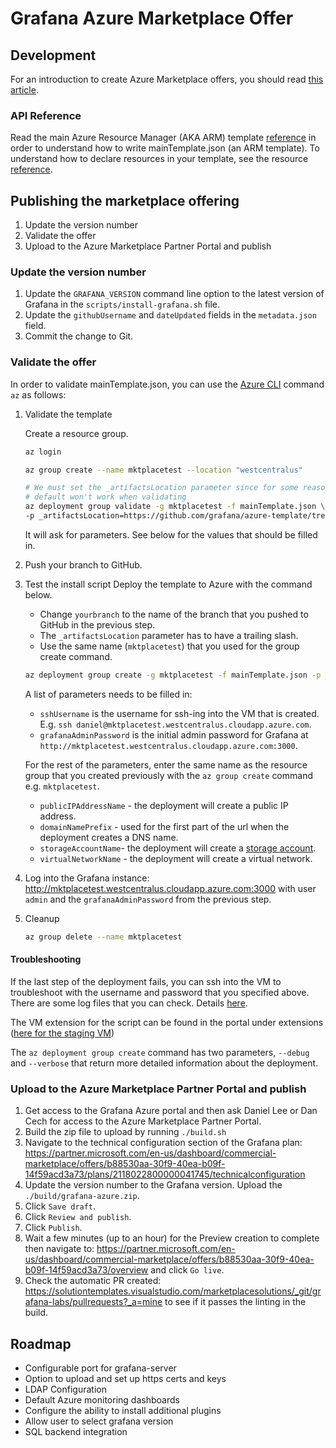 # Grafana Azure Marketplace Offer

## Development

For an introduction to create Azure Marketplace offers, you should read
[this article](https://docs.microsoft.com/en-us/azure/marketplace/partner-center-portal/create-new-azure-apps-offer).

### API Reference

Read the main Azure Resource Manager (AKA ARM) template
[reference](https://docs.microsoft.com/en-us/azure/azure-resource-manager/templates/template-syntax)
in order to understand how to write mainTemplate.json (an ARM template). To
understand how to declare resources in your template, see the resource
[reference](https://docs.microsoft.com/en-us/azure/templates/).

## Publishing the marketplace offering

1. Update the version number
1. Validate the offer
1. Upload to the Azure Marketplace Partner Portal and publish

### Update the version number

1. Update the `GRAFANA_VERSION` command line option to the latest version of Grafana in the `scripts/install-grafana.sh` file.
1. Update the `githubUsername` and `dateUpdated` fields in the `metadata.json` field.
1. Commit the change to Git.

### Validate the offer

In order to validate mainTemplate.json, you can use the
[Azure CLI](https://docs.microsoft.com/en-us/cli/azure/?view=azure-cli-latest)
command `az` as follows:

1. Validate the template

   Create a resource group.

   ```bash
   az login

   az group create --name mktplacetest --location "westcentralus"

   # We must set the _artifactsLocation parameter since for some reason the
   # default won't work when validating
   az deployment group validate -g mktplacetest -f mainTemplate.json \
   -p _artifactsLocation=https://github.com/grafana/azure-template/tree/master/
   ```

   It will ask for parameters. See below for the values that should be filled in.

1. Push your branch to GitHub.
1. Test the install script
   Deploy the template to Azure with the command below.

   - Change `yourbranch` to the name of the branch that you pushed to GitHub in the previous step.
   - The `_artifactsLocation` parameter has to have a trailing slash.
   - Use the same name (`mktplacetest`) that you used for the group create command.

   ```bash
   az deployment group create -g mktplacetest -f mainTemplate.json -p _artifactsLocation=https://raw.githubusercontent.com/grafana/azure-template/yourbranch/ -p sshPassword=a_Passw0rd
   ```

   A list of parameters needs to be filled in:

   - `sshUsername` is the username for ssh-ing into the VM that is created. E.g. `ssh daniel@mktplacetest.westcentralus.cloudapp.azure.com`.
   - `grafanaAdminPassword` is the initial admin password for Grafana at `http://mktplacetest.westcentralus.cloudapp.azure.com:3000`.

   For the rest of the parameters, enter the same name as the resource group that you created previously with the `az group create` command e.g. `mktplacetest`.

   - `publicIPAddressName` - the deployment will create a public IP address.
   - `domainNamePrefix` - used for the first part of the url when the deployment creates a DNS name.
   - `storageAccountName`- the deployment will create a [storage account](https://portal.azure.com/#blade/HubsExtension/BrowseResource/resourceType/Microsoft.Storage%2FStorageAccounts).
   - `virtualNetworkName` - the deployment will create a virtual network.

1. Log into the Grafana instance: http://mktplacetest.westcentralus.cloudapp.azure.com:3000 with user `admin` and the `grafanaAdminPassword` from the previous step.
1. Cleanup

   ```bash
   az group delete --name mktplacetest
   ```

#### Troubleshooting

If the last step of the deployment fails, you can ssh into the VM to troubleshoot with the username and password that you specified above. There are some log files that you can check. Details [here](https://github.com/Azure/custom-script-extension-linux#3-troubleshooting).

The VM extension for the script can be found in the portal under extensions ([here for the staging VM](https://portal.azure.com/#@grafana.com/resource/subscriptions/44693801-6ee6-49de-9b2d-9106972f9572/resourceGroups/grafanastaging/providers/Microsoft.Compute/virtualMachines/grafana/extensions))

The `az deployment group create` command has two parameters, `--debug` and `--verbose` that return more detailed information about the deployment.

### Upload to the Azure Marketplace Partner Portal and publish

1. Get access to the Grafana Azure portal and then ask Daniel Lee or Dan Cech for access to the Azure Marketplace Partner Portal.
2. Build the zip file to upload by running `./build.sh`
3. Navigate to the technical configuration section of the Grafana plan: https://partner.microsoft.com/en-us/dashboard/commercial-marketplace/offers/b88530aa-30f9-40ea-b09f-14f59acd3a73/plans/2118022800000041745/technicalconfiguration
4. Update the version number to the Grafana version. Upload the `./build/grafana-azure.zip`.
5. Click `Save draft`.
6. Click `Review and publish`.
7. Click `Publish`.
8. Wait a few minutes (up to an hour) for the Preview creation to complete then navigate to: https://partner.microsoft.com/en-us/dashboard/commercial-marketplace/offers/b88530aa-30f9-40ea-b09f-14f59acd3a73/overview and click `Go live`.
9. Check the automatic PR created: https://solutiontemplates.visualstudio.com/marketplacesolutions/_git/grafana-labs/pullrequests?_a=mine to see if it passes the linting in the build.

## Roadmap

- Configurable port for grafana-server
- Option to upload and set up https certs and keys
- LDAP Configuration
- Default Azure monitoring dashboards
- Configure the ability to install additional plugins
- Allow user to select grafana version
- SQL backend integration
